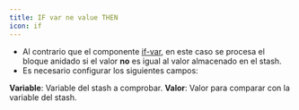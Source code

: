 ```yaml
---
title: IF var ne value THEN
icon: if
---
```

* Al contrario que el componente [if-var](rules/palette/control/if-var), en este caso se procesa el bloque anidado si el valor **no** es igual al valor almacenado en el stash.
* Es necesario configurar los siguientes campos:

**Variable**: Variable del stash a comprobar.
**Valor**: Valor para comparar con la variable del stash.
